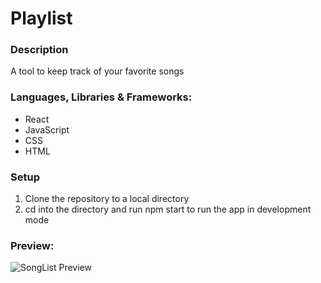 # Playlist

### Description
A tool to keep track of your favorite songs

### Languages, Libraries & Frameworks:
- React
- JavaScript
- CSS
- HTML

### Setup
1. Clone the repository to a local directory
2. cd into the directory and run npm start to run the app in development mode

### Preview:
![SongList Preview](https://i.ibb.co/4JVw8ng/playlist.png)

